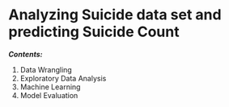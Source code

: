 <h1> Analyzing Suicide data set and predicting Suicide Count</h1>

<b><i>Contents:</i></b>
1) Data Wrangling
2) Exploratory Data Analysis
3) Machine Learning 
4) Model Evaluation